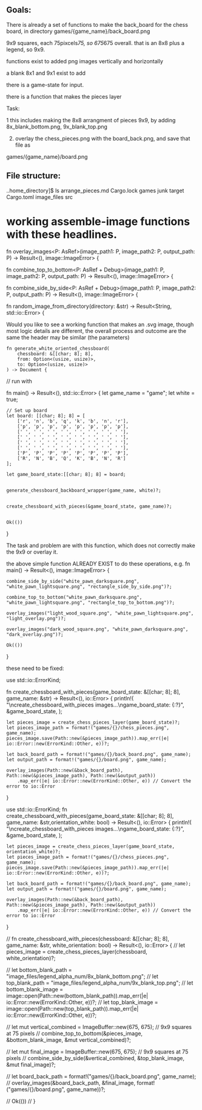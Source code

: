 

## Goals:
There is already a set of functions to make the back_board for the chess board,
in directory games/{game_name}/back_board.png

9x9 squares, each 75pixcels*75, so 675*675 overall. 
that is an 8x8 plus a legend, so 9x9.

functions exist to added png images vertically and horizontally

a blank 8x1 and 9x1 exist to add 

there is a game-state for input.

there is a function that makes the pieces layer

Task: 

1 this includes making the 8x8 arrangment of pieces 9x9, by adding 
8x_blank_bottom.png, 9x_blank_top.png

2. overlay the chess_pieces.png with the board_back.png, 
and save that file as 

games/{game_name}/board.png



## File structure:
..home_directory]$ ls
 arrange_pieces.md               Cargo.lock   games         junk   target
 Cargo.toml                      image_files  src




# working assemble-image functions with these headlines.

fn overlay_images<P: AsRef<Path>>(image_path1: P, image_path2: P, output_path: P) -> Result<(), image::ImageError> {

fn combine_top_to_bottom<P: AsRef<Path> + Debug>(image_path1: P, image_path2: P, output_path: P) -> Result<(), image::ImageError> {

fn combine_side_by_side<P: AsRef<Path> + Debug>(image_path1: P, image_path2: P, output_path: P) -> Result<(), image::ImageError> {

  
fn random_image_from_directory(directory: &str) -> Result<String, std::io::Error> {


Would you like to see a working function that makes an .svg image,
though most logic details are different, the overall process and outcome are the same
the header may be similar (the parameters)

    fn generate_white_oriented_chessboard(
        chessboard: &[[char; 8]; 8], 
        from: Option<(usize, usize)>, 
        to: Option<(usize, usize)>
    ) -> Document {




// run with

fn main() -> Result<(), std::io::Error> {
    let game_name = "game";
    let white = true;

    // Set up board
    let board: [[char; 8]; 8] = [
        ['r', 'n', 'b', 'q', 'k', 'b', 'n', 'r'],
        ['p', 'p', 'p', 'p', 'p', 'p', 'p', 'p'],
        [' ', ' ', ' ', ' ', ' ', ' ', ' ', ' '],
        [' ', ' ', ' ', ' ', ' ', ' ', ' ', ' '],
        [' ', ' ', ' ', ' ', ' ', ' ', ' ', ' '],
        [' ', ' ', ' ', ' ', ' ', ' ', ' ', ' '],
        ['P', 'P', 'P', 'P', 'P', 'P', 'P', 'P'],
        ['R', 'N', 'B', 'Q', 'K', 'B', 'N', 'R']
    ];

    let game_board_state:[[char; 8]; 8] = board;


    generate_chessboard_backboard_wrapper(game_name, white)?;


    create_chessboard_with_pieces(&game_board_state, game_name)?;
 

    Ok(())
}


The task and problem are with this function, which does not correctly
make the 9x9 or overlay it.

the above simple function ALREADY EXIST to do these operations,
e.g.
fn main() -> Result<(), image::ImageError> {

    combine_side_by_side("white_pawn_darksquare.png", "white_pawn_lightsquare.png", "rectangle_side_by_side.png")?;

    combine_top_to_bottom("white_pawn_darksquare.png", "white_pawn_lightsquare.png", "rectangle_top_to_bottom.png")?;

    overlay_images("light_wood_square.png", "white_pawn_lightsquare.png", "light_overlay.png")?;

    overlay_images("dark_wood_square.png", "white_pawn_darksquare.png", "dark_overlay.png")?;

    Ok(())
}

these need to be fixed: 

use std::io::ErrorKind;

fn create_chessboard_with_pieces(game_board_state: &[[char; 8]; 8], game_name: &str) -> Result<(), io::Error> {
    println!(
        "\ncreate_chessboard_with_pieces images...\ngame_board_state: {:?}",
        &game_board_state,
    );

    let pieces_image = create_chess_pieces_layer(game_board_state)?;
    let pieces_image_path = format!("games/{}/chess_pieces.png", game_name);
    pieces_image.save(Path::new(&pieces_image_path)).map_err(|e| io::Error::new(ErrorKind::Other, e))?;

    let back_board_path = format!("games/{}/back_board.png", game_name);
    let output_path = format!("games/{}/board.png", game_name);

    overlay_images(Path::new(&back_board_path), Path::new(&pieces_image_path), Path::new(&output_path))
        .map_err(|e| io::Error::new(ErrorKind::Other, e)) // Convert the error to io::Error
}



use std::io::ErrorKind;
fn create_chessboard_with_pieces(game_board_state: &[[char; 8]; 8], game_name: &str,orientation_white: bool) -> Result<(), io::Error> {
    println!(
        "\ncreate_chessboard_with_pieces images...\ngame_board_state: {:?}",
        &game_board_state,
    );

    let pieces_image = create_chess_pieces_layer(game_board_state, orientation_white)?;
    let pieces_image_path = format!("games/{}/chess_pieces.png", game_name);
    pieces_image.save(Path::new(&pieces_image_path)).map_err(|e| io::Error::new(ErrorKind::Other, e))?;

    let back_board_path = format!("games/{}/back_board.png", game_name);
    let output_path = format!("games/{}/board.png", game_name);

    overlay_images(Path::new(&back_board_path), Path::new(&pieces_image_path), Path::new(&output_path))
        .map_err(|e| io::Error::new(ErrorKind::Other, e)) // Convert the error to io::Error
}


// fn create_chessboard_with_pieces(chessboard: &[[char; 8]; 8], game_name: &str, white_orientation: bool) -> Result<(), io::Error> {
//     let pieces_image = create_chess_pieces_layer(chessboard, white_orientation)?;

//     let bottom_blank_path = "image_files/legend_alpha_num/8x_blank_bottom.png";
//     let top_blank_path = "image_files/legend_alpha_num/9x_blank_top.png";
//     let bottom_blank_image = image::open(Path::new(bottom_blank_path)).map_err(|e| io::Error::new(ErrorKind::Other, e))?;
//     let top_blank_image = image::open(Path::new(top_blank_path)).map_err(|e| io::Error::new(ErrorKind::Other, e))?;

//     let mut vertical_combined = ImageBuffer::new(675, 675); // 9x9 squares at 75 pixels
//     combine_top_to_bottom(&pieces_image, &bottom_blank_image, &mut vertical_combined)?;
    
//     let mut final_image = ImageBuffer::new(675, 675); // 9x9 squares at 75 pixels
//     combine_side_by_side(&vertical_combined, &top_blank_image, &mut final_image)?;

//     let board_back_path = format!("games/{}/back_board.png", game_name);
//     overlay_images(&board_back_path, &final_image, format!("games/{}/board.png", game_name))?;

//     Ok(())
// }










